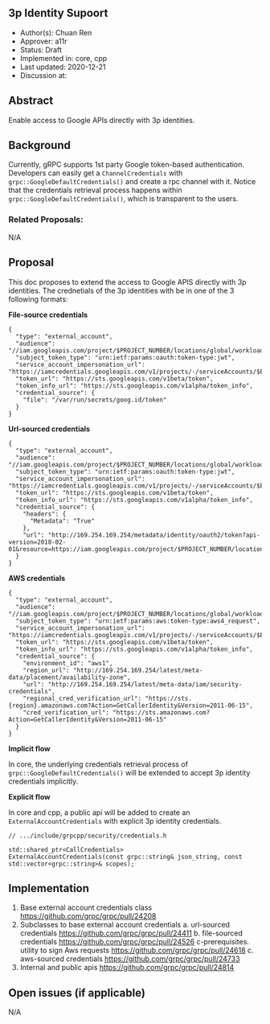 3p Identity Supoort
----
* Author(s): Chuan Ren
* Approver: a11r
* Status: Draft
* Implemented in: core, cpp
* Last updated: 2020-12-21
* Discussion at: 

## Abstract

Enable access to Google APIs directly with 3p identities.

## Background

Currently, gRPC supports 1st party Google token-based authentication. Developers can easily get a `ChannelCredentials` with `grpc::GoogleDefaultCredentials()` and create a rpc channel with it. Notice that the credentials retrieval process happens within `grpc::GoogleDefaultCredentials()`, which is transparent to the users.

### Related Proposals: 
N/A

## Proposal

This doc proposes to extend the access to Google APIS directly with 3p identities. The crednetials of the 3p identities with be in one of the 3 following formats:

**File-source credentials**
```
{
  "type": "external_account",
  "audience": "//iam.googleapis.com/project/$PROJECT_NUMBER/locations/global/workloadIdentityPools/$POOL_ID/providers/$PROVIDER_ID",
  "subject_token_type": "urn:ietf:params:oauth:token-type:jwt",
  "service_account_impersonation_url": "https://iamcredentials.googleapis.com/v1/projects/-/serviceAccounts/$EMAIL:generateAccessToken",
  "token_url": "https://sts.googleapis.com/v1beta/token",
  "token_info_url": "https://sts.googleapis.com/v1alpha/token_info",
  "credential_source": {
    "file": "/var/run/secrets/goog.id/token"
  }
}
```

**Url-sourced credentials**
```
{
  "type": "external_account",
  "audience": "//iam.googleapis.com/project/$PROJECT_NUMBER/locations/global/workloadIdentityPools/$POOL_ID/providers/$PROVIDER_ID",
  "subject_token_type": "urn:ietf:params:oauth:token-type:jwt",
  "service_account_impersonation_url": "https://iamcredentials.googleapis.com/v1/projects/-/serviceAccounts/$EMAIL:generateAccessToken",
  "token_url": "https://sts.googleapis.com/v1beta/token",
  "token_info_url": "https://sts.googleapis.com/v1alpha/token_info",
  "credential_source": {
    "headers": {
      "Metadata": "True"
    },
    "url": "http://169.254.169.254/metadata/identity/oauth2/token?api-version=2018-02-01&resource=https://iam.googleapis.com/project/$PROJECT_NUMBER/locations/global/workloadIdentityPools/$POOL_ID/providers/$PROVIDER_ID"
  }
}
```

**AWS credentials**
```
{
  "type": "external_account",
  "audience": "//iam.googleapis.com/project/$PROJECT_NUMBER/locations/global/workloadIdentityPools/$POOL_ID/providers/"$PROVIDER_ID",
  "subject_token_type": "urn:ietf:params:aws:token-type:aws4_request",
  "service_account_impersonation_url": "https://iamcredentials.googleapis.com/v1/projects/-/serviceAccounts/$EMAIL:generateAccessToken",
  "token_url": "https://sts.googleapis.com/v1beta/token",
  "token_info_url": "https://sts.googleapis.com/v1alpha/token_info",
  "credential_source": {
    "environment_id": "aws1",
    "region_url": "http://169.254.169.254/latest/meta-data/placement/availability-zone",
    "url": "http://169.254.169.254/latest/meta-data/iam/security-credentials",
    "regional_cred_verification_url": "https://sts.{region}.amazonaws.com?Action=GetCallerIdentity&Version=2011-06-15",
    "cred_verification_url": "https://sts.amazonaws.com?Action=GetCallerIdentity&Version=2011-06-15"
  }
}
```

**Implicit flow**

In core, the underlying credentials retrieval process of `grpc::GoogleDefaultCredentials()` will be extended to accept 3p identity credentials implicitly.

**Explicit flow**

In core and cpp, a public api will be added to create an `ExternalAccountCredentials` with explicit 3p identity credentials.
```
// .../include/grpcpp/security/credentials.h

std::shared_ptr<CallCredentials>
ExternalAccountCredentials(const grpc::string& json_string, const std::vector<grpc::string>& scopes);
```

## Implementation

1. Base external account credentials class
   https://github.com/grpc/grpc/pull/24208
2. Subclasses to base external account credentials
   a. url-sourced credentials
      https://github.com/grpc/grpc/pull/24411
   b. file-sourced credentials
      https://github.com/grpc/grpc/pull/24526
   c-prerequisites. utility to sign Aws requests
      https://github.com/grpc/grpc/pull/24618
   c. aws-sourced credentials
      https://github.com/grpc/grpc/pull/24733
3. Internal and public apis
   https://github.com/grpc/grpc/pull/24814

## Open issues (if applicable)

N/A